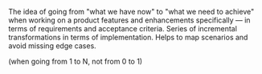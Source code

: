 The idea of going from "what we have now" to "what we need to achieve" when working on a product features and enhancements specifically — in terms of requirements and acceptance criteria. Series of incremental transformations in terms of implementation. Helps to map scenarios and avoid missing edge cases.

(when going from 1 to N, not from 0 to 1)
